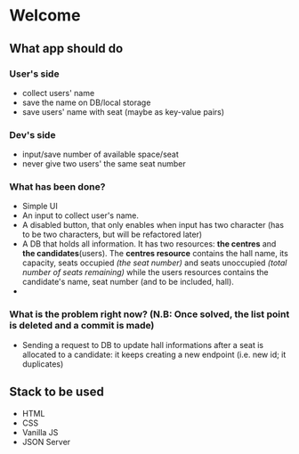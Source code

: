 # Welcome

## What app should do 

### User's side
- collect users' name
- save the name on DB/local storage
- save users' name with seat (maybe as key-value pairs)

### Dev's side
- input/save number of available space/seat
- never give two users' the same seat number

### What has been done?
- Simple UI
- An input to collect user's name.
- A disabled button, that only enables when input has two character (has to be two characters, but will be refactored later)
- A DB that holds all information. 
    It has two resources: **the centres** and **the candidates**(users). The **centres resource** contains the hall name, its capacity, seats occupied *(the seat number)*  and seats unoccupied *(total number of seats remaining)* while the users resources contains the candidate's name, seat number (and to be included, hall).
- 

### What is the problem right now? (N.B: Once solved, the list point is deleted and a commit is made)

- Sending a request to DB to update hall informations after a seat is allocated to a candidate: it keeps creating a new endpoint (i.e. new id; it duplicates)

## Stack to be used
- HTML
- CSS
- Vanilla JS
- JSON Server